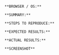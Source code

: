     **BROWSER / OS:**

    **SUMMARY:**

    **STEPS TO REPRODUCE:**

    **EXPECTED RESULTS:**

    **ACTUAL RESULTS:**

    **SCREENSHOT**
